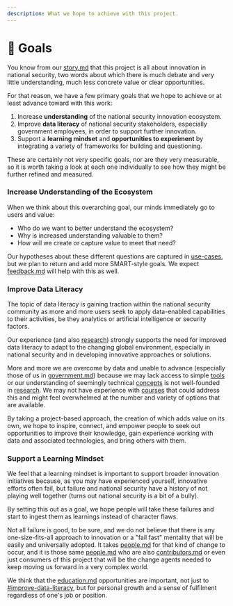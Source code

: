 ```yaml
---
description: What we hope to achieve with this project.
---
```


# 🎯 Goals

You know from our [story.md](../story.md "mention") that this project is all about innovation in national security, two words about which there is much debate and very little understanding, much less concrete value or clear opportunities.

For that reason, we have a few primary goals that we hope to achieve or at least advance toward with this work:

1. Increase **understanding** of the national security innovation ecosystem.
2. Improve **data literacy** of national security stakeholders, especially government employees, in order to support further innovation.
3. Support a **learning mindset** and **opportunities to experiment** by integrating a variety of frameworks for building and questioning.

These are certainly not very specific goals, nor are they very measurable, so it is worth taking a look at each one individually to see how they might be further refined and measured.

### Increase Understanding of the Ecosystem

When we think about this overarching goal, our minds immediately go to users and value:

* Who do we want to better understand the ecosystem?
* Why is increased understanding valuable to them?
* How will we create or capture value to meet that need?

Our hypotheses about these different questions are captured in [use-cases](../use-cases/ "mention"), but we plan to return and add more SMART-style goals. We expect [feedback.md](../feedback.md "mention") will help with this as well.

### Improve Data Literacy

The topic of data literacy is gaining traction within the national security community as more and more users seek to apply data-enabled capabilities to their activities, be they analytics or artificial intelligence or security factors.

Our experience (and also [research](../../learning/research/ "mention")) strongly supports the need for improved data literacy to adapt to the changing global environment, especially in national security and in developing innovative approaches or solutions.&#x20;

More and more we are overcome by data and unable to advance (especially those of us in [government.md](../use-cases/government.md "mention")) because we may lack access to simple [tools](../../learning/tools/ "mention") or our understanding of seemingly technical [concepts](../../learning/concepts/ "mention") is not well-founded in [research](../../learning/research/ "mention"). We may not have experience with [courses](../../learning/courses/ "mention") that could address this and might feel overwhelmed at the number and variety of options that are available.

By taking a project-based approach, the creation of which adds value on its own, we hope to inspire, connect, and empower people to seek out opportunities to improve their knowledge, gain experience working with data and associated technologies, and bring others with them.

### Support a Learning Mindset

We feel that a learning mindset is important to support broader innovation initiatives because, as you may have experienced yourself, innovative efforts often fail, but failure and national security have a history of not playing well together (turns out national security is a bit of a bully).

By setting this out as a goal, we hope people will take these failures and start to ingest them as learnings instead of character flaws.

Not all failure is good, to be sure, and we do not believe that there is any one-size-fits-all approach to innovation or a "fail fast" mentality that will be easily and universally adopted. It takes [people.md](people.md "mention") for that kind of change to occur, and it is those same [people.md](people.md "mention") who are also [contributors.md](../support/contributors.md "mention") or even just consumers of this project that will be the change agents needed to keep moving us forward in a very complex world.

We think that the [education.md](education.md "mention") opportunities are important, not just to [#improve-data-literacy](./#improve-data-literacy "mention"), but for personal growth and a sense of fulfilment regardless of one's job or position.

